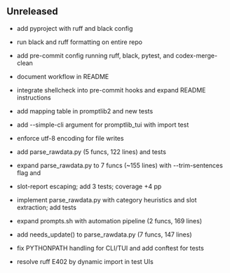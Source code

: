 ## Unreleased
- add pyproject with ruff and black config
- run black and ruff formatting on entire repo
- add pre-commit config running ruff, black, pytest, and codex-merge-clean
- document workflow in README
- integrate shellcheck into pre-commit hooks and expand README instructions
- add mapping table in promptlib2 and new tests
- add --simple-cli argument for promptlib_tui with import test
- enforce utf-8 encoding for file writes
- add parse_rawdata.py (5 funcs, 122 lines) and tests
- expand parse_rawdata.py to 7 funcs (~155 lines) with --trim-sentences flag and
- slot-report escaping; add 3 tests; coverage +4 pp




- implement parse_rawdata.py with category heuristics and slot extraction; add tests

- expand prompts.sh with automation pipeline (2 funcs, 169 lines)
- add needs_update() to parse_rawdata.py (7 funcs, 147 lines)





- fix PYTHONPATH handling for CLI/TUI and add conftest for tests

- resolve ruff E402 by dynamic import in test UIs

